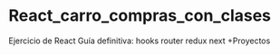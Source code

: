 # React_carro_compras_con_clases
Ejercicio de React Guía definitiva: hooks router redux next +Proyectos
